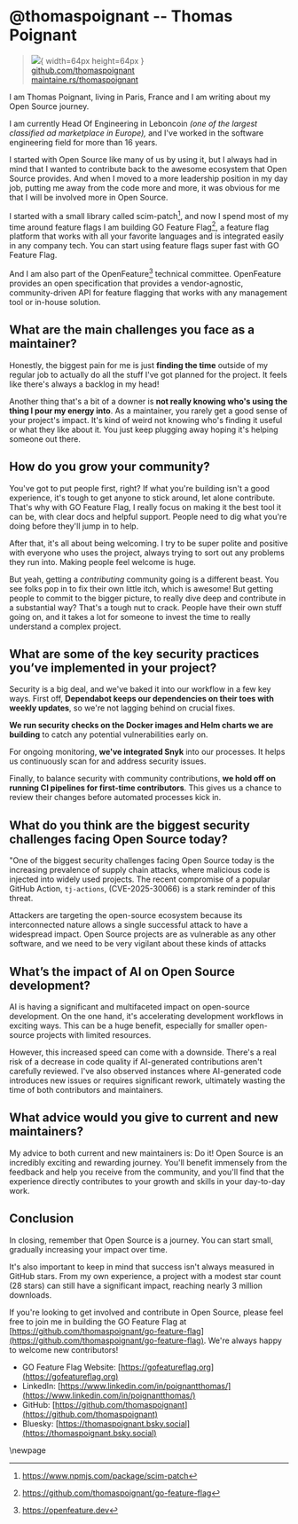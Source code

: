 # @thomaspoignant -- Thomas Poignant

> ![](https://i0.wp.com/github.com/thomaspoignant.png?resize=200%2C200&ssl=1){ width=64px height=64px }  
> [github.com/thomaspoignant](https://github.com/thomaspoignant)  
> [maintaine.rs/thomaspoignant](https://maintaine.rs/thomaspoignant)

I am Thomas Poignant, living in Paris, France and I am writing about my Open Source journey.

I am currently Head Of Engineering in Leboncoin _(one of the largest classified ad marketplace in Europe),_ and I've worked in the software engineering field for more than 16 years.

I started with Open Source like many of us by using it, but I always had in mind that I wanted to contribute back to the awesome ecosystem that Open Source provides. And when I moved to a more leadership position in my day job, putting me away from the code more and more, it was obvious for me that I will be involved more in Open Source.

I started with a small library called scim-patch[^252], and now I spend most of my time around feature flags I am building GO Feature Flag[^253], a feature flag platform that works with all your favorite languages and is integrated easily in any company tech. You can start using feature flags super fast with GO Feature Flag.

And I am also part of the OpenFeature[^254] technical committee. OpenFeature provides an open specification that provides a vendor-agnostic, community-driven API for feature flagging that works with any management tool or in-house solution.

## What are the main challenges you face as a maintainer?

Honestly, the biggest pain for me is just **finding the time** outside of my regular job to actually do all the stuff I've got planned for the project. It feels like there's always a backlog in my head!

Another thing that's a bit of a downer is **not really knowing who's using the thing I pour my energy into**. As a maintainer, you rarely get a good sense of your project's impact. It's kind of weird not knowing who's finding it useful or what they like about it. You just keep plugging away hoping it's helping someone out there.

## How do you grow your community?

You've got to put people first, right? If what you're building isn't a good experience, it's tough to get anyone to stick around, let alone contribute. That's why with GO Feature Flag, I really focus on making it the best tool it can be, with clear docs and helpful support. People need to dig what you're doing before they'll jump in to help.

After that, it's all about being welcoming. I try to be super polite and positive with everyone who uses the project, always trying to sort out any problems they run into. Making people feel welcome is huge.

But yeah, getting a _contributing_ community going is a different beast. You see folks pop in to fix their own little itch, which is awesome! But getting people to commit to the bigger picture, to really dive deep and contribute in a substantial way? That's a tough nut to crack. People have their own stuff going on, and it takes a lot for someone to invest the time to really understand a complex project.

## What are some of the key security practices you’ve implemented in your project?

Security is a big deal, and we've baked it into our workflow in a few key ways. First off, **Dependabot keeps our dependencies on their toes with weekly updates**, so we're not lagging behind on crucial fixes.

**We run security checks on the Docker images and Helm charts we are building** to catch any potential vulnerabilities early on.

For ongoing monitoring, **we've integrated Snyk** into our processes. It helps us continuously scan for and address security issues.

Finally, to balance security with community contributions, **we hold off on running CI pipelines for first-time contributors**. This gives us a chance to review their changes before automated processes kick in.

## What do you think are the biggest security challenges facing Open Source today?

"One of the biggest security challenges facing Open Source today is the increasing prevalence of supply chain attacks, where malicious code is injected into widely used projects. The recent compromise of a popular GitHub Action, `tj-actions`, (CVE-2025-30066) is a stark reminder of this threat.

Attackers are targeting the open-source ecosystem because its interconnected nature allows a single successful attack to have a widespread impact. Open Source projects are as vulnerable as any other software, and we need to be very vigilant about these kinds of attacks

## What’s the impact of AI on Open Source development?

AI is having a significant and multifaceted impact on open-source development. On the one hand, it's accelerating development workflows in exciting ways. This can be a huge benefit, especially for smaller open-source projects with limited resources.

However, this increased speed can come with a downside. There's a real risk of a decrease in code quality if AI-generated contributions aren't carefully reviewed. I've also observed instances where AI-generated code introduces new issues or requires significant rework, ultimately wasting the time of both contributors and maintainers.

## What advice would you give to current and new maintainers?

My advice to both current and new maintainers is: Do it! Open Source is an incredibly exciting and rewarding journey. You'll benefit immensely from the feedback and help you receive from the community, and you'll find that the experience directly contributes to your growth and skills in your day-to-day work.

## Conclusion

In closing, remember that Open Source is a journey. You can start small, gradually increasing your impact over time.

It's also important to keep in mind that success isn't always measured in GitHub stars. From my own experience, a project with a modest star count (28 stars) can still have a significant impact, reaching nearly 3 million downloads.

If you're looking to get involved and contribute in Open Source, please feel free to join me in building the GO Feature Flag at [https://github.com/thomaspoignant/go-feature-flag](https://github.com/thomaspoignant/go-feature-flag). We're always happy to welcome new contributors!

- GO Feature Flag Website: [https://gofeatureflag.org](https://gofeatureflag.org)
- LinkedIn: [https://www.linkedin.com/in/poignantthomas/](https://www.linkedin.com/in/poignantthomas/)
- GitHub: [https://github.com/thomaspoignant](https://github.com/thomaspoignant)
- Bluesky: [https://thomaspoignant.bsky.social](https://thomaspoignant.bsky.social)

\newpage


[^252]: https://www.npmjs.com/package/scim-patch
[^253]: https://github.com/thomaspoignant/go-feature-flag
[^254]: https://openfeature.dev
